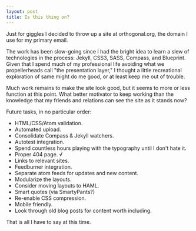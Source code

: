 ```yaml
---
layout: post
title: Is this thing on?
---
```

Just for giggles I decided to throw up a site at orthogonal.org, the domain I use for my primary email.

The work has been slow-going since I had the bright idea to learn a slew of technologies in the process:  Jekyll, CSS3, SASS, Compass, and Blueprint.  Given that I spend much of my professional life avoiding what we propellerheads call "the presentation layer," I thought a little recreational exploration of same might do me good, or at least keep me out of trouble.

Much work remains to make the site look good, but it seems to more or less function at this point.  What better motivator to keep working than the knowledge that my friends and relations can see the site as it stands now?

Future tasks, in no particular order:

* HTML/CSS/Atom validation.
* Automated upload.
* Consolidate Compass & Jekyll watchers.
* Autotest integration.
* Spend countless hours playing with the typography until I don't hate it.
* Proper 404 page. √
* Links to relevant sites.
* Feedburner integration.
* Separate atom feeds for updates and new content.
* Modularize the layouts.
* Consider moving layouts to HAML.
* Smart quotes (via SmartyPants?)
* Re-enable CSS compression.
* Mobile friendly.
* Look through old blog posts for content worth including.

That is all I have to say at this time.

